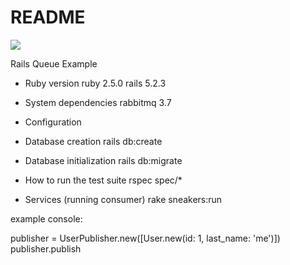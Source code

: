 # README

<img src="https://ci.appveyor.com/api/projects/status/github/kusumandaru/rails-queue?branch=master&svg=true">

Rails Queue Example

* Ruby version
ruby 2.5.0
rails 5.2.3

* System dependencies
rabbitmq 3.7

* Configuration


* Database creation
rails db:create

* Database initialization
rails db:migrate

* How to run the test suite
rspec spec/*

* Services (running consumer)
rake sneakers:run

example console:

publisher = UserPublisher.new([User.new(id: 1, last_name: 'me')]) 
publisher.publish




